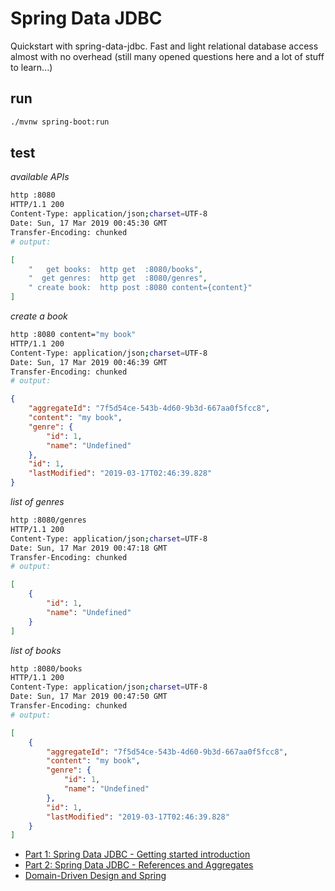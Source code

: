 # Spring Data JDBC
Quickstart with spring-data-jdbc. Fast and light relational database access almost with no overhead (still many opened questions here and a lot of stuff to learn...)

## run

```bash
./mvnw spring-boot:run 
```

## test

_available APIs_

```bash
http :8080
HTTP/1.1 200
Content-Type: application/json;charset=UTF-8
Date: Sun, 17 Mar 2019 00:45:30 GMT
Transfer-Encoding: chunked
# output:
```

```json
[
    "   get books:  http get  :8080/books",
    "  get genres:  http get  :8080/genres",
    " create book:  http post :8080 content={content}"
]
```

_create a book_

```bash
http :8080 content="my book"
HTTP/1.1 200
Content-Type: application/json;charset=UTF-8
Date: Sun, 17 Mar 2019 00:46:39 GMT
Transfer-Encoding: chunked
# output:
```

```json
{
    "aggregateId": "7f5d54ce-543b-4d60-9b3d-667aa0f5fcc8",
    "content": "my book",
    "genre": {
        "id": 1,
        "name": "Undefined"
    },
    "id": 1,
    "lastModified": "2019-03-17T02:46:39.828"
}
```

_list of genres_

```bash
http :8080/genres
HTTP/1.1 200
Content-Type: application/json;charset=UTF-8
Date: Sun, 17 Mar 2019 00:47:18 GMT
Transfer-Encoding: chunked
# output:
```

```json
[
    {
        "id": 1,
        "name": "Undefined"
    }
]
```

_list of books_

```bash
http :8080/books
HTTP/1.1 200
Content-Type: application/json;charset=UTF-8
Date: Sun, 17 Mar 2019 00:47:50 GMT
Transfer-Encoding: chunked
# output:
```

```json
[
    {
        "aggregateId": "7f5d54ce-543b-4d60-9b3d-667aa0f5fcc8",
        "content": "my book",
        "genre": {
            "id": 1,
            "name": "Undefined"
        },
        "id": 1,
        "lastModified": "2019-03-17T02:46:39.828"
    }
]
```

* [Part 1: Spring Data JDBC - Getting started introduction](https://spring.io/blog/2018/09/17/introducing-spring-data-jdbc)
* [Part 2: Spring Data JDBC - References and Aggregates](https://spring.io/blog/2018/09/24/spring-data-jdbc-references-and-aggregates)
* [Domain-Driven Design and Spring](http://static.olivergierke.de/lectures/ddd-and-spring/)
